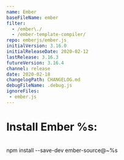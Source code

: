 ```yaml
---
name: Ember
baseFileName: ember
filter:
  - /ember\./
  - /ember-template-compiler/
repo: emberjs/ember.js
initialVersion: 3.16.0
initialReleaseDate: 2020-02-12
lastRelease: 3.16.3
futureVersion: 3.16.4
channel: release
date: 2020-02-18
changelogPath: CHANGELOG.md
debugFileName: .debug.js
ignoreFiles:
 - ember.js
---
```

# Install Ember %s:
<br>
npm install --save-dev ember-source@~%s
